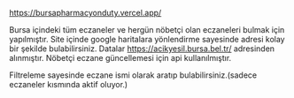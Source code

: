 https://bursapharmacyonduty.vercel.app/

Bursa içindeki tüm eczaneler ve hergün nöbetçi olan eczaneleri bulmak için yapılmıştır.
Site içinde google haritalara yönlendirme sayesinde adresi kolay bir şekilde bulabilirsiniz.
Datalar https://acikyesil.bursa.bel.tr/ adresinden alınmıştır. Nöbetçi eczane güncellemesi 
için api kullanılmıştır.

Filtreleme sayesinde eczane ismi olarak aratıp bulabilirsiniz.(sadece eczaneler kısmında aktif oluyor.)

